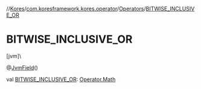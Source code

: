//[Kores](../../../index.md)/[com.koresframework.kores.operator](../index.md)/[Operators](index.md)/[BITWISE_INCLUSIVE_OR](-b-i-t-w-i-s-e_-i-n-c-l-u-s-i-v-e_-o-r.md)

# BITWISE_INCLUSIVE_OR

[jvm]\

@[JvmField](https://kotlinlang.org/api/latest/jvm/stdlib/kotlin.jvm/-jvm-field/index.html)()

val [BITWISE_INCLUSIVE_OR](-b-i-t-w-i-s-e_-i-n-c-l-u-s-i-v-e_-o-r.md): [Operator.Math](../-operator/-math/index.md)
